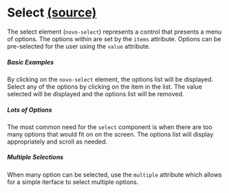 # Select [(source)](https://github.com/bullhorn/novo-elements/blob/master/projects/novo-elements/src/elements/select)

The select element (`novo-select`) represents a control that presents a menu of options. The options within are set by the `items` attribute. Options can be pre\-selected for the user using the `value` attribute.

##### Basic Examples

By clicking on the `novo-select` element, the options list will be displayed. Select any of the options by clicking on the item in the list. The value selected will be displayed and the options list will be removed.

<code-example example="basic-select"></code-example>

##### Lots of Options

The most common need for the `select` component is when there are too many options that would fit on on the screen. The options list will display appropriately and scroll as needed.

<code-example example="long-select"></code-example>

##### Multiple Selections

When many option can be selected, use the `multiple` attribute which allows for a simple iterface to select multiple options.

<code-example example="multiple-select"></code-example>
